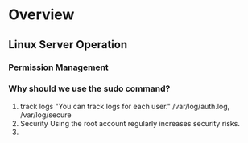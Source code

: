 # Overview

## Linux Server Operation

### Permission Management

### Why should we use the sudo command?

1. track logs
  "You can track logs for each user."
  /var/log/auth.log, /var/log/secure
1. Security
  Using the root account regularly increases security risks.
1. 
